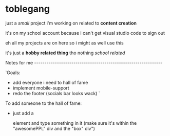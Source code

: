 # toblegang

just a *small* project i'm working on related to **content creation**

it's on my school account because i can't get visual studio code to sign out

eh all my projects are on here so i might as well use this

it's just a **hobby related thing** tho nothing *school related*

Notes for me --------------------------------------------------------------

`Goals:

* add everyone i need to hall of fame
* implement mobile-support
* redo the footer (socials bar looks wack)
`

To add someone to the hall of fame:
* just add a <p> element and type something in it
    (make sure it's within the "awesomePPL" div and the "box" div")
